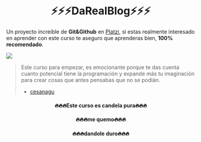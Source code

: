 <h1 align="center">⚡⚡⚡DaRealBlog⚡⚡⚡</h1>

Un proyecto increible de **Git&Github** en <a href="https://platzi.com" target="_blank" >Platzi</a>, si estas realmente interesado en aprender con este curso te aseguro que aprenderas bien, **100% recomendado**.

[![](https://i.imgur.com/eixO1vC.jpg)](https://imgur.com)

> Este curso para empezar, es emocionante porque te das cuenta cuanto potencial tiene la programación y expande más tu imaginación para crear cosas que antes pensabas que no se podián.
> - <a href="https://github.com/cesanagu" target="_blank">cesanagu</a>

<h4 align="center">🔥🔥🔥Este curso es candela pura🔥🔥🔥</h4>


<h4 align="center">🔥🔥🔥me quemo🔥🔥🔥</h4>


<h4 align="center">🔥🔥🔥dandole duro🔥🔥🔥</h4>
